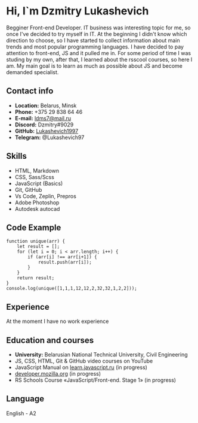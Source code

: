 # Hi, I`m Dzmitry Lukashevich

Begginer Front-end Developer.
IT business was interesting topic for me, so once I've decided to try myself in IT.
At the beginning I didn't know which direction to choose, so I have started to collect information about
main trends and most popular programming languages.
I have decided to pay attention to front-end, JS and it pulled me in.
For some period of time I was studing by my own, after that, I learned about the rsscool courses, so here I am.
My main goal is to learn as much as possible about JS and become demanded specialist.

## Contact info

- **Location:** Belarus, Minsk
- **Phone:** +375 29 838 64 46
- **E-mail:** ldms7@mail.ru
- **Discord:** Dzmitry#9029
- **GitHub:** [Lukashevich1997](https://github.com/Lukashevich1997)
- **Telegram:** @Lukashevich97

## Skills

- HTML, Markdown
- CSS, Sass/Scss
- JavaScript (Basics)
- Git, GitHub
- Vs Code, Zeplin, Prepros
- Adobe Photoshop
- Autodesk autocad

## Code Example

```
function unique(arr) {
    let result = [];
    for (let i = 0; i < arr.length; i++) {
        if (arr[i] !== arr[i+1]) {
            result.push(arr[i]);
        }
    }
    return result;
}
console.log(unique([1,1,1,12,12,2,32,32,1,2,2]));
```

## Experience

At the moment I have no work experience

## Education and courses

- **University:** Belarusian National Technical University, Civil Engineering
- JS, CSS, HTML, Git & GitHub video courses on YouTube
- JavaScript Manual on [learn.javascript.ru](https://learn.javascript.ru/) (in progress)
- [developer.mozilla.org](https://developer.mozilla.org/ru/docs/Learn) (in progress)
- RS Schools Course «JavaScript/Front-end. Stage 1» (in progress)

## Language

English - A2

